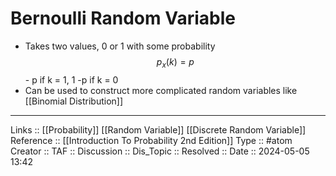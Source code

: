 # Bernoulli Random Variable

- Takes two values, 0 or 1 with some probability
$$
p_x(k) = p
$$
								- p if k = 1, 1 -p if k = 0
- Can be used to construct more complicated random variables like [[Binomial Distribution]]
---
Links :: [[Probability]] [[Random Variable]] [[Discrete Random Variable]]
Reference :: [[Introduction To Probability 2nd Edition]]
Type :: #atom
Creator ::
TAF ::
Discussion ::
Dis_Topic :: 
Resolved ::
Date :: 2024-05-05 13:42

